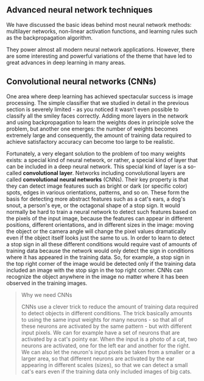 ## Advanced neural network techniques

We have discussed the basic ideas behind most neural network methods: multilayer networks, non-linear activation functions, and learning rules such as the backpropagation algorithm.

They power almost all modern neural network applications. However, there are some interesting and powerful variations of the theme that have led to great advances in deep learning in many areas.

## Convolutional neural networks (CNNs)

One area where deep learning has achieved spectacular success is image processing. The simple classifier that we studied in detail in the previous section is severely limited - as you noticed it wasn't even possible to classify all the smiley faces correctly. Adding more layers in the network and using backpropagation to learn the weights does in principle solve the problem, but another one emerges: the number of weights becomes extremely large and consequently, the amount of training data required to achieve satisfactory accuracy can become too large to be realistic.

Fortunately, a very elegant solution to the problem of too many weights exists: a special kind of neural network, or rather, a special kind of layer that can be included in a deep neural network. This special kind of layer is a so-called **convolutional layer**. Networks including convolutional layers are called **convolutional neural networks** (CNNs). Their key property is that they can detect image features such as bright or dark (or specific color) spots, edges in various orientations, patterns, and so on. These form the basis for detecting more abstract features such as a cat's ears, a dog's snout, a person's eye, or the octagonal shape of a stop sign. It would normally be hard to train a neural network to detect such features based on the pixels of the input image, because the features can appear in different positions, different orientations, and in different sizes in the image: moving the object or the camera angle will change the pixel values dramatically even if the object itself looks just the same to us. In order to learn to detect a stop sign in all these different conditions would require vast of amounts of training data because the network would only detect the sign in conditions where it has appeared in the training data. So, for example, a stop sign in the top right corner of the image would be detected only if the training data included an image with the stop sign in the top right corner. CNNs can recognize the object anywhere in the image no matter where it has been observed in the training images.

> Why we need CNNs
> 
> CNNs use a clever trick to reduce the amount of training data required to detect objects in different conditions. The trick basically amounts to using the same input weights for many neurons - so that all of these neurons are activated by the same pattern - but with different input pixels. We can for example have a set of neurons that are activated by a cat's pointy ear. When the input is a photo of a cat, two neurons are activated, one for the left ear and another for the right. We can also let the neuron's input pixels be taken from a smaller or a larger area, so that different neurons are activated by the ear appearing in different scales (sizes), so that we can detect a small cat's ears even if the training data only included images of big cats.